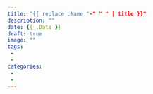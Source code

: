 ```yaml
---
title: "{{ replace .Name "-" " " | title }}"
description: ""
date: {{ .Date }}
draft: true
image: "" 
tags:
 - 
 -
categories:
 - 
 -
---
```


